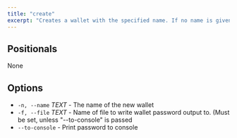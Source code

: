 ```yaml
---
title: "create"
excerpt: "Creates a wallet with the specified name. If no name is given, the wallet will be created with the name 'default'."
---
```

## Positionals
None
## Options
- `-n, --name` _TEXT_ - The name of the new wallet
- `-f, --file` _TEXT_ - Name of file to write wallet password output to. (Must be set, unless "--to-console" is passed
- `--to-console` - Print password to console